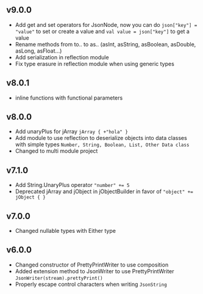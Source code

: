 ## v9.0.0
- Add get and set operators for JsonNode, now you can do ```json["key"] = "value"``` to set or create a value and ```val value = json["key"]``` to get a value
- Rename methods from to.. to as.. (asInt, asString, asBoolean, asDouble, asLong, asFloat...)
- Add serialization in reflection module
- Fix type erasure in reflection module when using generic types

## v8.0.1
- inline functions with functional parameters

## v8.0.0
- Add unaryPlus for jArray ```jArray { +"hola" }```
- Add module to use reflection to deserialize objects into data classes with simple types ```Number, String, Boolean, List, Other Data class```
- Changed to multi module project
## v7.1.0

- Add String.UnaryPlus operator ```"number" += 5```
- Deprecated jArray and jObject in jObjectBuilder in favor of ```"object" += jObject { }```

## v7.0.0

- Changed nullable types with Either type

## v6.0.0

- Changed constructor of PrettyPrintWriter to use composition
- Added extension method to JsonWriter to use PrettyPrintWriter
  ```JsonWriter(stream).prettyPrint()```
- Properly escape control characters when writing ````JsonString````
